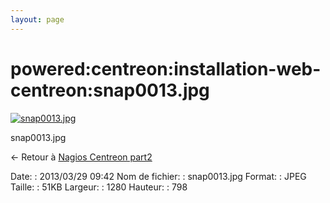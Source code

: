 ```yaml
---
layout: page
---
```


powered:centreon:installation-web-centreon:snap0013.jpg
=======================================================

[![snap0013.jpg](../../..//assets/media/powered/centreon/installation-web-centreon/snap0013.jpg@cache=&w=900&h=561 "snap0013.jpg")](../../..//assets/media/powered/centreon/installation-web-centreon/snap0013.jpg@cache= "Afficher le fichier original")

snap0013.jpg

← Retour à [Nagios Centreon
part2](../../../../centreon/nagios-centreon-part2.html "centreon:nagios-centreon-part2")

Date:
:   2013/03/29 09:42
Nom de fichier:
:   snap0013.jpg
Format:
:   JPEG
Taille:
:   51KB
Largeur:
:   1280
Hauteur:
:   798


